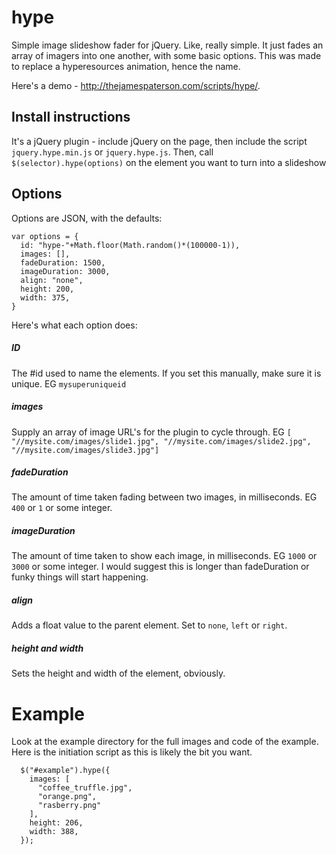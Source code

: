 # hype
Simple image slideshow fader for jQuery. Like, really simple. It just fades an array of imagers into one another, with some basic options. This was made to replace a hyperesources animation, hence the name.

Here's a demo - http://thejamespaterson.com/scripts/hype/.

## Install instructions
It's a jQuery plugin - include jQuery on the page, then include the script `jquery.hype.min.js` or `jquery.hype.js`. Then, call `$(selector).hype(options)` on the element you want to turn into a slideshow

## Options
Options are JSON, with the defaults: 

    var options = {
      id: "hype-"+Math.floor(Math.random()*(100000-1)),
      images: [],
      fadeDuration: 1500,
      imageDuration: 3000,
      align: "none",
      height: 200,
      width: 375,
    }
    
Here's what each option does:

##### ID
The #id used to name the elements. If you set this manually, make sure it is unique. EG `mysuperuniqueid` 

##### images
Supply an array of image URL's for the plugin to cycle through. EG `[ "//mysite.com/images/slide1.jpg", "//mysite.com/images/slide2.jpg", "//mysite.com/images/slide3.jpg"]` 

##### fadeDuration
The amount of time taken fading between two images, in milliseconds. EG `400` or `1` or some integer.

##### imageDuration
The amount of time taken to show each image, in milliseconds. EG `1000` or `3000` or some integer. I would suggest this is longer than fadeDuration or funky things will start happening.

##### align
Adds a float value to the parent element. Set to `none`, `left` or `right`.

##### height and width
Sets the height and width of the element, obviously. 


# Example
Look at the example directory for the full images and code of the example. Here is the initiation script as this is likely the bit you want.

      $("#example").hype({
        images: [
          "coffee_truffle.jpg",
          "orange.png",
          "rasberry.png"
        ],
        height: 206,
        width: 388,
      });
